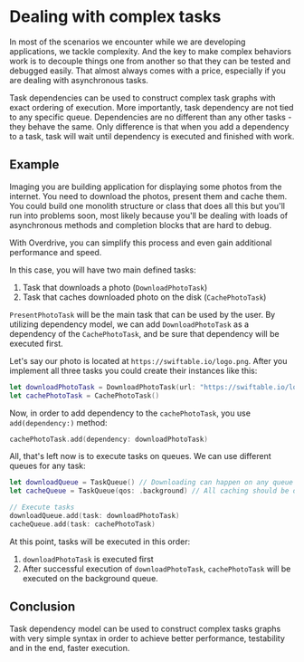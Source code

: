 # Dealing with complex tasks

In most of the scenarios we encounter while we are developing applications, we tackle complexity. And the key to make complex behaviors work is to decouple things one from another so that they can be tested and debugged easily. That almost always comes with a price, especially if you are dealing with asynchronous tasks.

Task dependencies can be used to construct complex task graphs with exact ordering of execution. More importantly, task dependency are not tied to any specific queue. Dependencies are no different than any other tasks - they behave the same. Only difference is that when you add a dependency to a task, task will wait until dependency is executed and finished with work.

## Example

Imaging you are building application for displaying some photos from the internet. You need to download the photos, present them and cache them. You could build one monolith structure or class that does all this but you'll run into problems soon, most likely because you'll be dealing with loads of asynchronous methods and completion blocks that are hard to debug.

With Overdrive, you can simplify this process and even gain additional performance and speed.

In this case, you will have two main defined tasks:

1. Task that downloads a photo (`DownloadPhotoTask`)
2. Task that caches downloaded photo on the disk (`CachePhotoTask`)

`PresentPhotoTask` will be the main task that can be used by the user. By utilizing dependency model, we can add `DownloadPhotoTask`  as a dependency of the `CachePhotoTask`, and be sure that dependency will be executed first.

Let's say our photo is located at `https://swiftable.io/logo.png`. After you implement all three tasks you could create their instances like this:

```swift
let downloadPhotoTask = DownloadPhotoTask(url: "https://swiftable.io/logo.png")
let cachePhotoTask = CachePhotoTask()
```

Now, in order to add dependency to the `cachePhotoTask`, you use `add(dependency:)` method:

```swift
cachePhotoTask.add(dependency: downloadPhotoTask)
```

All, that's left now is to execute tasks on queues. We can use different queues for any task:

```swift
let downloadQueue = TaskQueue() // Downloading can happen on any queue
let cacheQueue = TaskQueue(qos: .background) // All caching should be done on background queue

// Execute tasks
downloadQueue.add(task: downloadPhotoTask)
cacheQueue.add(task: cachePhotoTask)
```

At this point, tasks will be executed in this order:

1. `downloadPhotoTask` is executed first
2. After successful execution of `downloadPhotoTask`, `cachePhotoTask` will be executed on the background queue.

## Conclusion

Task dependency model can be used to construct complex tasks graphs with very simple syntax in order to achieve better performance, testability and in the end, faster execution.
